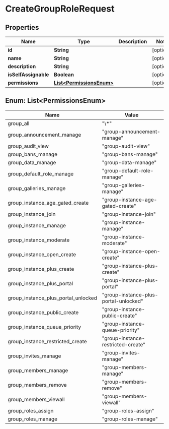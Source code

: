 

# CreateGroupRoleRequest


## Properties

| Name | Type | Description | Notes |
|------------ | ------------- | ------------- | -------------|
|**id** | **String** |  |  [optional] |
|**name** | **String** |  |  [optional] |
|**description** | **String** |  |  [optional] |
|**isSelfAssignable** | **Boolean** |  |  [optional] |
|**permissions** | [**List&lt;PermissionsEnum&gt;**](#List&lt;PermissionsEnum&gt;) |  |  [optional] |



## Enum: List&lt;PermissionsEnum&gt;

| Name | Value |
|---- | -----|
| group_all | &quot;\\*&quot; |
| group_announcement_manage | &quot;group-announcement-manage&quot; |
| group_audit_view | &quot;group-audit-view&quot; |
| group_bans_manage | &quot;group-bans-manage&quot; |
| group_data_manage | &quot;group-data-manage&quot; |
| group_default_role_manage | &quot;group-default-role-manage&quot; |
| group_galleries_manage | &quot;group-galleries-manage&quot; |
| group_instance_age_gated_create | &quot;group-instance-age-gated-create&quot; |
| group_instance_join | &quot;group-instance-join&quot; |
| group_instance_manage | &quot;group-instance-manage&quot; |
| group_instance_moderate | &quot;group-instance-moderate&quot; |
| group_instance_open_create | &quot;group-instance-open-create&quot; |
| group_instance_plus_create | &quot;group-instance-plus-create&quot; |
| group_instance_plus_portal | &quot;group-instance-plus-portal&quot; |
| group_instance_plus_portal_unlocked | &quot;group-instance-plus-portal-unlocked&quot; |
| group_instance_public_create | &quot;group-instance-public-create&quot; |
| group_instance_queue_priority | &quot;group-instance-queue-priority&quot; |
| group_instance_restricted_create | &quot;group-instance-restricted-create&quot; |
| group_invites_manage | &quot;group-invites-manage&quot; |
| group_members_manage | &quot;group-members-manage&quot; |
| group_members_remove | &quot;group-members-remove&quot; |
| group_members_viewall | &quot;group-members-viewall&quot; |
| group_roles_assign | &quot;group-roles-assign&quot; |
| group_roles_manage | &quot;group-roles-manage&quot; |



